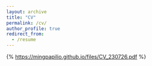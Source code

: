 ```yaml
---
layout: archive
title: "CV"
permalink: /cv/
author_profile: true
redirect_from:
  - /resume
---
```


{% https://mingpapilio.github.io/files/CV_230726.pdf %}
